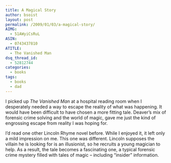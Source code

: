 ```yaml
---
title: A Magical Story
author: bsoist
layout: post
permalink: /2009/01/03/a-magical-story/
AIMG:
  - 51AWyiCsRuL
ASIN:
  - 0743437810
ATITLE:
  - The Vanished Man
dsq_thread_id:
  - 52812744
categories:
  - books
tags:
  - books
  - dad
---
```

I picked up *The Vanished Man* at a hospital reading room when I desperately needed a way to escape the reality of what was happening. It would have been difficult to have chosen a more fitting tale. Deaver&#8217;s mix of forensic crime solving and the world of magic, gave me just the kind of engrossing escape from reality I was hoping for.

I&#8217;d read one other Lincoln Rhyme novel before. While I enjoyed it, it left only a mild impression on me. This one was different. Lincoln supposes the villain he is looking for is an illusionist, so he recruits a young magician to help. As a result, the tale becomes a fascinating one, a typical forensic crime mystery filled with tales of magic &#8211; including &#8220;insider&#8221; information.
